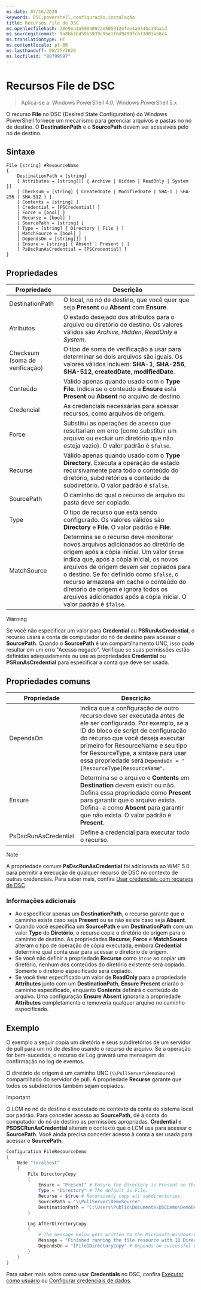 ```yaml
---
ms.date: 07/16/2020
keywords: DSC,powershell,configuração,instalação
title: Recursos File de DSC
ms.openlocfilehash: 28e9ea3a590a0972e505912efae4a934bc39ba1d
ms.sourcegitcommit: 9a8bb1b459b5939c95e1f6d9499fcb13d01a58c4
ms.translationtype: HT
ms.contentlocale: pt-BR
ms.lasthandoff: 08/25/2020
ms.locfileid: "88799597"
---
```

# <a name="dsc-file-resource"></a>Recursos File de DSC

> Aplica-se a: Windows PowerShell 4.0, Windows PowerShell 5.x

O recurso **File** no DSC (Desired State Configuration) do Windows PowerShell fornece um mecanismo para gerenciar arquivos e pastas no nó de destino. O **DestinationPath** e o **SourcePath** devem ser acessíveis pelo nó de destino.

## <a name="syntax"></a>Sintaxe

```Syntax
File [string] #ResourceName
{
    DestinationPath = [string]
    [ Attributes = [string[]] { Archive | Hidden | ReadOnly | System }]
    [ Checksum = [string] { CreatedDate | ModifiedDate | SHA-1 | SHA-256 | SHA-512 } ]
    [ Contents = [string] ]
    [ Credential = [PSCredential] ]
    [ Force = [bool] ]
    [ Recurse = [bool] ]
    [ SourcePath = [string] ]
    [ Type = [string] { Directory | File } ]
    [ MatchSource = [bool] ]
    [ DependsOn = [string[]] ]
    [ Ensure = [string] { Absent | Present } ]
    [ PsDscRunAsCredential = [PSCredential] ]
}
```

## <a name="properties"></a>Propriedades

|Propriedade |Descrição |
|---|---|
|DestinationPath |O local, no nó de destino, que você quer que seja **Present** ou **Absent** com **Ensure**. |
|Atributos |O estado desejado dos atributos para o arquivo ou diretório de destino. Os valores válidos são _Archive_, _Hidden_, _ReadOnly_ e _System_. |
|Checksum (soma de verificação) |O tipo de soma de verificação a usar para determinar se dois arquivos são iguais. Os valores válidos incluem: **SHA-1**, **SHA-256**, **SHA-512**, **createdDate**, **modifiedDate**. |
|Conteúdo |Válido apenas quando usado com o **Type** **File**. Indica se o conteúdo a **Ensure** está **Present** ou **Absent** no arquivo de destino. |
|Credencial |As credenciais necessárias para acessar recursos, como arquivos de origem. |
|Force |Substitui as operações de acesso que resultariam em erro (como substituir um arquivo ou excluir um diretório que não esteja vazio). O valor padrão é `$false`. |
|Recurse |Válido apenas quando usado com o **Type** **Directory**. Executa a operação de estado recursivamente para todo o conteúdo do diretório, subdiretórios e conteúdo de subdiretório. O valor padrão é `$false`. |
|SourcePath |O caminho do qual o recurso de arquivo ou pasta deve ser copiado. |
|Type |O tipo de recurso que está sendo configurado. Os valores válidos são **Directory** e **File**. O valor padrão é **File**. |
|MatchSource |Determina se o recurso deve monitorar novos arquivos adicionados ao diretório de origem após a cópia inicial. Um valor `$true` indica que, após a cópia inicial, os novos arquivos de origem devem ser copiados para o destino. Se for definido como `$false`, o recurso armazena em cache o conteúdo do diretório de origem e ignora todos os arquivos adicionados após a cópia inicial. O valor padrão é `$false`. |

> [!WARNING]
> Se você não especificar um valor para **Credential** ou **PSRunAsCredential**, o recurso usará a conta de computador do nó de destino para acessar o **SourcePath**. Quando o **SourcePath** é um compartilhamento UNC, isso pode resultar em um erro "Acesso negado". Verifique se suas permissões estão definidas adequadamente ou use as propriedades **Credential** ou **PSRunAsCredential** para especificar a conta que deve ser usada.

## <a name="common-properties"></a>Propriedades comuns

|Propriedade |Descrição |
|---|---|
|DependsOn |Indica que a configuração de outro recurso deve ser executada antes de ele ser configurado. Por exemplo, se a ID do bloco de script de configuração do recurso que você deseja executar primeiro for ResourceName e seu tipo for ResourceType, a sintaxe para usar essa propriedade será `DependsOn = "[ResourceType]ResourceName"`. |
|Ensure |Determina se o arquivo e **Contents** em **Destination** devem existir ou não. Defina essa propriedade como **Present** para garantir que o arquivo exista. Defina-a como **Absent** para garantir que não exista. O valor padrão é **Present**. |
|PsDscRunAsCredential |Define a credencial para executar todo o recurso. |

> [!NOTE]
> A propriedade comum **PsDscRunAsCredential** foi adicionada ao WMF 5.0 para permitir a execução de qualquer recurso de DSC no contexto de outras credenciais. Para saber mais, confira [Usar credenciais com recursos de DSC](../../../configurations/runasuser.md).

### <a name="additional-information"></a>Informações adicionais

- Ao especificar apenas um **DestinationPath**, o recurso garante que o caminho existe caso seja **Present** ou se não existe caso seja **Absent**.
- Quando você especifica um **SourcePath** e um **DestinationPath** com um valor **Type** do **Diretório**, o recurso copia o diretório de origem para o caminho de destino. As propriedades **Recurse**, **Force** e **MatchSource** alteram o tipo de operação de cópia executada, embora **Credential** determine qual conta usar para acessar o diretório de origem.
- Se você não definir a propriedade **Recurse** como `$true` ao copiar um diretório, nenhum dos conteúdos do diretório existente será copiado. Somente o diretório especificado será copiado.
- Se você tiver especificado um valor de **ReadOnly** para a propriedade **Attributes** junto com um **DestinationPath**, **Ensure** **Present** criarão o caminho especificado, enquanto **Contents** definirá o conteúdo do arquivo. Uma configuração **Ensure** **Absent** ignoraria a propriedade **Attributes** completamente e removeria qualquer arquivo no caminho especificado.

## <a name="example"></a>Exemplo

O exemplo a seguir copia um diretório e seus subdiretórios de um servidor de pull para um nó de destino usando o recurso de arquivo. Se a operação for bem-sucedida, o recurso de Log gravará uma mensagem de confirmação no log de eventos.

O diretório de origem é um caminho UNC (`\\PullServer\DemoSource`) compartilhado do servidor de pull. A propriedade **Recurse** garante que todos os subdiretórios também sejam copiados.

> [!IMPORTANT]
> O LCM no nó de destino é executado no contexto da conta do sistema local por padrão. Para conceder acesso ao **SourcePath**, dê à conta do computador do nó de destino as permissões apropriadas. **Credential** e **PSDSCRunAsCredential** alteram o contexto que o LCM usa para acessar o **SourcePath**. Você ainda precisa conceder acesso à conta a ser usada para acessar o **SourcePath**.

```powershell
Configuration FileResourceDemo
{
    Node "localhost"
    {
        File DirectoryCopy
        {
            Ensure = "Present" # Ensure the directory is Present on the target node.
            Type = "Directory" # The default is File.
            Recurse = $true # Recursively copy all subdirectories.
            SourcePath = "\\PullServer\DemoSource"
            DestinationPath = "C:\Users\Public\Documents\DSCDemo\DemoDestination"
        }

        Log AfterDirectoryCopy
        {
            # The message below gets written to the Microsoft-Windows-Desired State Configuration/Analytic log
            Message = "Finished running the file resource with ID DirectoryCopy"
            DependsOn = "[File]DirectoryCopy" # Depends on successful execution of the File resource.
        }
    }
}
```

Para saber mais sobre como usar **Credentials** no DSC, confira [Executar como usuário](../../../configurations/runAsUser.md) ou [Configurar credenciais de dados](../../../configurations/configDataCredentials.md).
